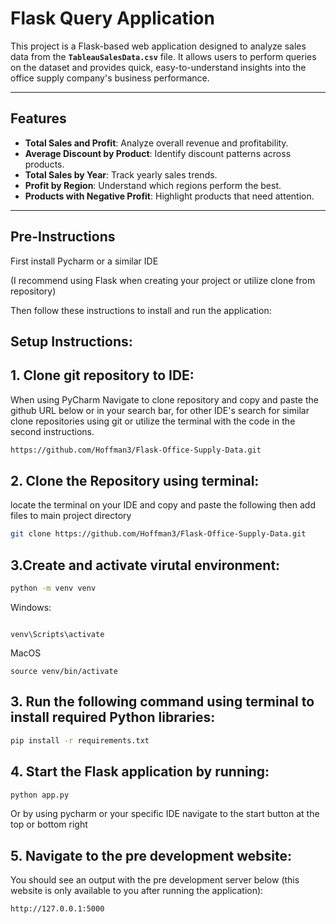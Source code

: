 # **Flask Query Application**

This project is a Flask-based web application designed to analyze sales data from the **`TableauSalesData.csv`** file. It allows users to perform queries on the dataset and provides quick, easy-to-understand insights into the office supply company's business performance.

---

## **Features**

- **Total Sales and Profit**: Analyze overall revenue and profitability.
- **Average Discount by Product**: Identify discount patterns across products.
- **Total Sales by Year**: Track yearly sales trends.
- **Profit by Region**: Understand which regions perform the best.
- **Products with Negative Profit**: Highlight products that need attention.

---
## **Pre-Instructions**

First install Pycharm or a similar IDE

(I recommend using Flask when creating your project or utilize clone from repository)

Then follow these instructions to install and run the application:

## **Setup Instructions:**

## **1. Clone git repository to IDE:**
When using PyCharm Navigate to clone repository and copy and paste the github URL below or in your search bar, for other IDE's search for similar clone repositories using git or utilize the terminal with the code in the second instructions.
```bash
https://github.com/Hoffman3/Flask-Office-Supply-Data.git
```
## **2. Clone the Repository using terminal:**
locate the terminal on your IDE and copy and paste the following then add files to main project directory
```bash
git clone https://github.com/Hoffman3/Flask-Office-Supply-Data.git
```
## **3.Create and activate virutal environment:**
```bash
python -m venv venv
```
Windows:
```

venv\Scripts\activate
```
MacOS
```
source venv/bin/activate
```

## **3. Run the following command using terminal to install required Python libraries:**
```bash
pip install -r requirements.txt
```
## **4. Start the Flask application by running:**

```bash
python app.py

```
Or by using pycharm or your specific IDE navigate to the start button at the top or bottom right
## **5. Navigate to the pre development website:**
You should see an output with the pre development server below (this website is only available to you after running the application):

```
http://127.0.0.1:5000
```
